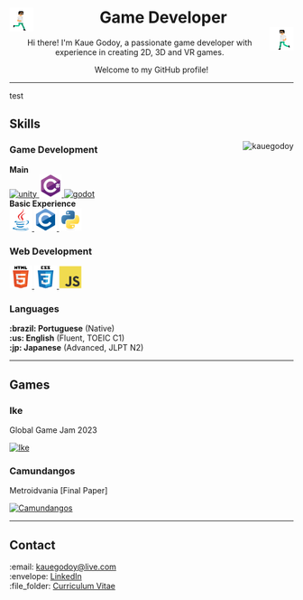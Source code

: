 <h1 align="center">
  <img align="left" src="KaueRight.gif" alt="kauegodoySprite" />
  Game Developer <br>
  <img align="right" src="KaueLeft.gif" alt="kauegodoySprite" />
</h1>

<p align="center">Hi there! I'm Kaue Godoy, a passionate game developer with experience in creating 2D, 3D and VR games.</p>
<p align="center">Welcome to my GitHub profile!</p>


---

test

<h2 align="left">Skills</h2>

<p>
  <img align="right" src="https://github-readme-stats.vercel.app/api/top-langs?username=kauegodoy&show_icons=true&locale=en&layout=compact" alt="kauegodoy" />
</p>

<h3 align="left">Game Development</h3>

<p align="left">
  <strong>Main</strong><br>
  <a href="https://unity.com/" target="_blank" rel="noreferrer">
    <img src="https://www.vectorlogo.zone/logos/unity3d/unity3d-icon.svg" alt="unity" width="40" height="40" />
  </a>
  <a href="https://www.w3schools.com/cs/" target="_blank" rel="noreferrer">
    <img src="https://raw.githubusercontent.com/devicons/devicon/master/icons/csharp/csharp-original.svg" alt="csharp" width="40" height="40" />
  </a>
  <a href="https://godotengine.org/" target="_blank" rel="noreferrer">
    <img src="https://www.vectorlogo.zone/logos/godotengine/godotengine-icon.svg" alt="godot" width="40" height="40" />
  </a>
  <br>
  <strong>Basic Experience</strong><br>
  <a href="https://www.java.com" target="_blank" rel="noreferrer">
    <img src="https://raw.githubusercontent.com/devicons/devicon/master/icons/java/java-original.svg" alt="java" width="40" height="40" />
  </a>
  <a href="https://www.cprogramming.com/" target="_blank" rel="noreferrer">
    <img src="https://raw.githubusercontent.com/devicons/devicon/master/icons/c/c-original.svg" alt="c" width="40" height="40" />
  </a>
  <a href="https://www.python.org" target="_blank" rel="noreferrer">
    <img src="https://raw.githubusercontent.com/devicons/devicon/master/icons/python/python-original.svg" alt="python" width="40" height="40" />
  </a>
</p>

<h3 align="left">Web Development</h3>

<p align="left">
  <a href="https://www.w3.org/html/" target="_blank" rel="noreferrer">
    <img src="https://raw.githubusercontent.com/devicons/devicon/master/icons/html5/html5-original-wordmark.svg" alt="html5" width="40" height="40" />
  </a>
  <a href="https://www.w3schools.com/css/" target="_blank" rel="noreferrer">
    <img src="https://raw.githubusercontent.com/devicons/devicon/master/icons/css3/css3-original-wordmark.svg" alt="css3" width="40" height="40" />
  </a>
  <a href="https://developer.mozilla.org/en-US/docs/Web/JavaScript" target="_blank" rel="noreferrer">
    <img src="https://raw.githubusercontent.com/devicons/devicon/master/icons/javascript/javascript-original.svg" alt="javascript" width="40" height="40" />
  </a>
</p>

<h3 align="left">Languages</h3>
<p align="left">
  <strong>:brazil: Portuguese</strong> (Native)<br>
  <strong>:us: English</strong> (Fluent, TOEIC C1)<br>
  <strong>:jp: Japanese</strong> (Advanced, JLPT N2)
</p>

---

<h2 align="left">Games</h2>

<h3 align="left">Ike</h3>
<p>Global Game Jam 2023</p>
<a href="https://github.com/KaueGodoy/IKE" target="_blank" rel="noreferrer">
  <img src="ezgif-1-59408c9205.gif" alt="Ike" width="480" />
</a>

<h3 align="left">Camundangos</h3>
<p>Metroidvania [Final Paper]</p>
<a href="https://github.com/KaueGodoy/Camundangos" target="_blank" rel="noreferrer">
  <img src="https://imgur.com/faTkvnh.png" alt="Camundangos" width="480" />
</a>

---
<h2 align="left">Contact</h2>
<p align="left">
  :email: <a href="mailto:kauegodoy@live.com">kauegodoy@live.com</a><br>
  :envelope: <a href="https://www.linkedin.com/in/kaue-godoy/">LinkedIn</a><br>
  :file_folder: <a href="https://drive.google.com/file/d/184tXaToS6pe3s8caH21T1_d3vRSlLK9K/view">Curriculum Vitae</a>
</p>



